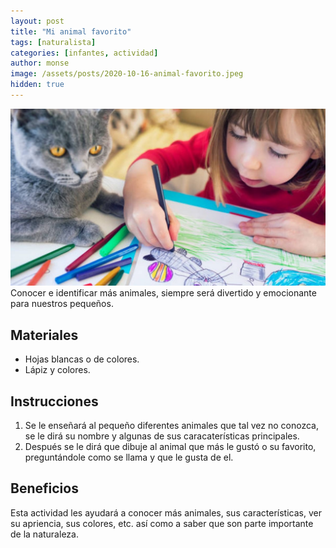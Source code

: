 ```yaml
---
layout: post
title: "Mi animal favorito"
tags: [naturalista]
categories: [infantes, actividad]
author: monse
image: /assets/posts/2020-10-16-animal-favorito.jpeg
hidden: true
---
```

![Actividad de dibujo](/assets/posts/2020-10-16-animal-favorito.jpeg)<br/> 
Conocer e identificar más animales, siempre será divertido y emocionante para nuestros pequeños. 
 
## Materiales 
- Hojas blancas o de colores.
- Lápiz y colores. 

## Instrucciones 
1. Se le enseñará al pequeño diferentes animales que tal vez no conozca, se le dirá su nombre y algunas de sus caracaterísticas principales. 
2. Después se le dirá que dibuje al animal que más le gustó o su favorito, preguntándole como se llama y que le gusta de el. 

## Beneficios 
Esta actividad les ayudará a conocer más animales, sus características, ver su apriencia, sus colores, etc. así como a saber que son parte importante de la naturaleza. 